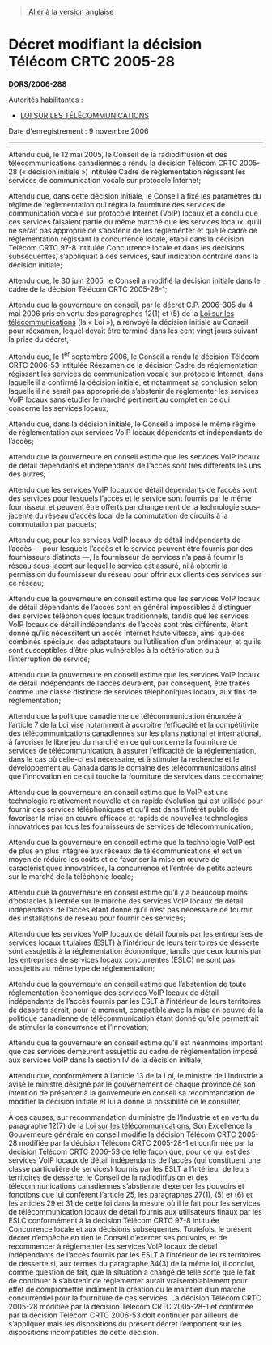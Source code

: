 > [Aller à la version anglaise](/en/Regulations/Statutory%20Orders%20and%20Regulations/2006/288.md)

# Décret modifiant la décision Télécom CRTC 2005-28

**DORS/2006-288**

Autorités habilitantes : 
- [LOI SUR LES TÉLÉCOMMUNICATIONS](/fr/Lois/Lois%20du%20Canada/1993/ch.%2038.md)

Date d'enregistrement : 9 novembre 2006

----------

Attendu que, le 12 mai 2005, le Conseil de la radiodiffusion et des télécommunications canadiennes a rendu la décision Télécom CRTC 2005-28 (« décision initiale ») intitulée Cadre de réglementation régissant les services de communication vocale sur protocole Internet;

Attendu que, dans cette décision initiale, le Conseil a fixé les paramètres du régime de réglementation qui régira la fourniture des services de communication vocale sur protocole Internet (VoIP) locaux et a conclu que ces services faisaient partie du même marché que les services locaux, qu’il ne serait pas approprié de s’abstenir de les réglementer et que le cadre de réglementation régissant la concurrence locale, établi dans la décision Télécom CRTC 97-8 intitulée Concurrence locale et dans les décisions subséquentes, s’appliquait à ces services, sauf indication contraire dans la décision initiale;

Attendu que, le 30 juin 2005, le Conseil a modifié la décision initiale dans le cadre de la décision Télécom CRTC 2005-28-1;

Attendu que la gouverneure en conseil, par le décret C.P. 2006-305 du 4 mai 2006 pris en vertu des paragraphes 12(1) et (5) de la [Loi sur les télécommunications](/fr/Lois/Lois%20du%20Canada/1993/ch.%2038.md) (la « Loi »), a renvoyé la décision initiale au Conseil pour réexamen, lequel devait être terminé dans les cent vingt jours suivant la prise du décret;

Attendu que, le 1<sup>er</sup> septembre 2006, le Conseil a rendu la décision Télécom CRTC 2006-53 intitulée Réexamen de la décision Cadre de réglementation régissant les services de communication vocale sur protocole Internet, dans laquelle il a confirmé la décision initiale, et notamment sa conclusion selon laquelle il ne serait pas approprié de s’abstenir de réglementer les services VoIP locaux sans étudier le marché pertinent au complet en ce qui concerne les services locaux;

Attendu que, dans la décision initiale, le Conseil a imposé le même régime de réglementation aux services VoIP locaux dépendants et indépendants de l’accès;

Attendu que la gouverneure en conseil estime que les services VoIP locaux de détail dépendants et indépendants de l’accès sont très différents les uns des autres;

Attendu que les services VoIP locaux de détail dépendants de l’accès sont des services pour lesquels l’accès et le service sont fournis par le même fournisseur et peuvent être offerts par changement de la technologie sous-jacente du réseau d’accès local de la commutation de circuits à la commutation par paquets;

Attendu que, pour les services VoIP locaux de détail indépendants de l’accès — pour lesquels l’accès et le service peuvent être fournis par des fournisseurs distincts —, le fournisseur de services n’a pas à fournir le réseau sous-jacent sur lequel le service est assuré, ni à obtenir la permission du fournisseur du réseau pour offrir aux clients des services sur ce réseau;

Attendu que la gouverneure en conseil estime que les services VoIP locaux de détail dépendants de l’accès sont en général impossibles à distinguer des services téléphoniques locaux traditionnels, tandis que les services VoIP locaux de détail indépendants de l’accès sont très différents, étant donné qu’ils nécessitent un accès Internet haute vitesse, ainsi que des combinés spéciaux, des adaptateurs ou l’utilisation d’un ordinateur, et qu’ils sont susceptibles d’être plus vulnérables à la détérioration ou à l’interruption de service;

Attendu que la gouverneure en conseil estime que les services VoIP locaux de détail indépendants de l’accès devraient, par conséquent, être traités comme une classe distincte de services téléphoniques locaux, aux fins de réglementation;

Attendu que la politique canadienne de télécommunication énoncée à l’article 7 de la Loi vise notamment à accroître l’efficacité et la compétitivité des télécommunications canadiennes sur les plans national et international, à favoriser le libre jeu du marché en ce qui concerne la fourniture de services de télécommunication, à assurer l’efficacité de la réglementation, dans le cas où celle-ci est nécessaire, et à stimuler la recherche et le développement au Canada dans le domaine des télécommunications ainsi que l’innovation en ce qui touche la fourniture de services dans ce domaine;

Attendu que la gouverneure en conseil estime que le VoIP est une technologie relativement nouvelle et en rapide évolution qui est utilisée pour fournir des services téléphoniques et qu’il est dans l’intérêt public de favoriser la mise en œuvre efficace et rapide de nouvelles technologies innovatrices par tous les fournisseurs de services de télécommunication;

Attendu que la gouverneure en conseil estime que la technologie VoIP est de plus en plus intégrée aux réseaux de télécommunications et est un moyen de réduire les coûts et de favoriser la mise en œuvre de caractéristiques innovatrices, la concurrence et l’entrée de petits acteurs sur le marché de la téléphonie locale;

Attendu que la gouverneure en conseil estime qu’il y a beaucoup moins d’obstacles à l’entrée sur le marché des services VoIP locaux de détail indépendants de l’accès étant donné qu’il n’est pas nécessaire de fournir des installations de réseau pour fournir ces services;

Attendu que les services VoIP locaux de détail fournis par les entreprises de services locaux titulaires (ESLT) à l’intérieur de leurs territoires de desserte sont assujettis à la réglementation économique, tandis que ceux fournis par les entreprises de services locaux concurrentes (ESLC) ne sont pas assujettis au même type de réglementation;

Attendu que la gouverneure en conseil estime que l’abstention de toute réglementation économique des services VoIP locaux de détail indépendants de l’accès fournis par les ESLT à l’intérieur de leurs territoires de desserte serait, pour le moment, compatible avec la mise en oeuvre de la politique canadienne de télécommunication étant donné qu’elle permettrait de stimuler la concurrence et l’innovation;

Attendu que la gouverneure en conseil estime qu’il est néanmoins important que ces services demeurent assujettis au cadre de réglementation imposé aux services VoIP dans la section IV de la décision initiale;

Attendu que, conformément à l’article 13 de la Loi, le ministre de l’Industrie a avisé le ministre désigné par le gouvernement de chaque province de son intention de présenter à la gouverneure en conseil sa recommandation de modifier la décision initiale et lui a donné la possibilité de le consulter,

À ces causes, sur recommandation du ministre de l’Industrie et en vertu du paragraphe 12(7) de la [Loi sur les télécommunications](/fr/Lois/Lois%20du%20Canada/1993/ch.%2038.md), Son Excellence la Gouverneure générale en conseil modifie la décision Télécom CRTC 2005-28 modifiée par la décision Télécom CRTC 2005-28-1 et confirmée par la décision Télécom CRTC 2006-53 de telle façon que, pour ce qui est des services VoIP locaux de détail indépendants de l’accès (qui constituent une classe particulière de services) fournis par les ESLT à l’intérieur de leurs territoires de desserte, le Conseil de la radiodiffusion et des télécommunications canadiennes s’abstienne d’exercer les pouvoirs et fonctions que lui confèrent l’article 25, les paragraphes 27(1), (5) et (6) et les articles 29 et 31 de cette loi dans la mesure où il le fait pour les services de télécommunication locaux de détail fournis aux utilisateurs finaux par les ESLC conformément à la décision Télécom CRTC 97-8 intitulée Concurrence locale et aux décisions subséquentes. Toutefois, le présent décret n’empêche en rien le Conseil d’exercer ses pouvoirs, et de recommencer à réglementer les services VoIP locaux de détail indépendants de l’accès fournis par les ESLT à l’intérieur de leurs territoires de desserte si, aux termes du paragraphe 34(3) de la même loi, il conclut, comme question de fait, que la situation a changé de telle sorte que le fait de continuer à s’abstenir de réglementer aurait vraisemblablement pour effet de compromettre indûment la création ou le maintien d’un marché concurrentiel pour la fourniture de ces services. La décision Télécom CRTC 2005-28 modifiée par la décision Télécom CRTC 2005-28-1 et confirmée par la décision Télécom CRTC 2006-53 doit continuer par ailleurs de s’appliquer mais les dispositions du présent décret l’emportent sur les dispositions incompatibles de cette décision.


